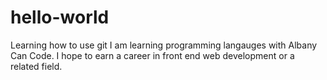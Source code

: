 # hello-world
Learning how to use git
I am learning programming langauges with Albany Can Code. I hope to earn a career in front end web development or a related field.
